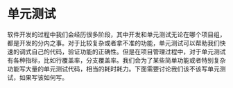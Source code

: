 # 单元测试

​	软件开发的过程中我们会经历很多阶段，其中开发和单元测试无论在哪个项目组，都是开发的分内之事。对于比较复杂或者拿不准的功能，单元测试可以帮助我们快速的调式自己的代码，验证功能的正确性。但是在项目管理过程中，对于单元测试有各种指标，比如行覆盖率，分支覆盖率。我们会为了某些简单功能或者特别复杂功能写大量的单元测试代码，相当的耗时耗力。下面需要讨论我们该不该写单元测试，如果写该如何写。